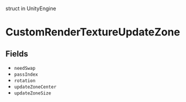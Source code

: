 struct in UnityEngine
# CustomRenderTextureUpdateZone

## Fields
- `needSwap`
- `passIndex`
- `rotation`
- `updateZoneCenter`
- `updateZoneSize`
